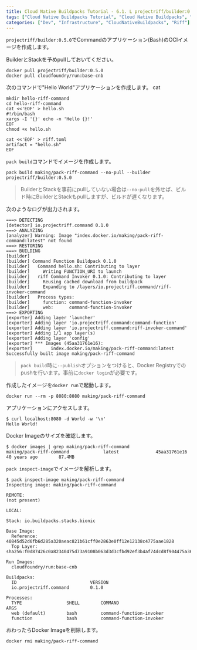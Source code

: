 ```yaml
---
title: Cloud Native Buildpacks Tutorial - 6.1. L projectriff/builder:0.5.0 BuilderでCommandアプリのOCIイメージを作成
tags: ["Cloud Native Buildpacks Tutorial", "Cloud Native Buildpacks", "Riff", "Series"]
categories: ["Dev", "Infrastructure", "CloudNativeBuildpacks", "Riff"]
---
```


`projectriff/builder:0.5.0`でCommandのアプリケーション(Bash)のOCIイメージを作成します。

BuilderとStackを予めpullしておいてください。

```
docker pull projectriff/builder:0.5.0
docker pull cloudfoundry/run:base-cnb
```

次のコマンドで"Hello World"アプリケーションを作成します。
cat
```
mkdir hello-riff-command
cd hello-riff-command
cat <<'EOF' > hello.sh
#!/bin/bash
xargs -I '{}' echo -n 'Hello {}!'
EOF
chmod +x hello.sh

cat <<'EOF' > riff.toml
artifact = "hello.sh"
EOF
```

`pack build`コマンドでイメージを作成します。

```
pack build making/pack-riff-command --no-pull --builder projectriff/builder:0.5.0
```

> BuilderとStackを事前にpullしていない場合は`--no-pull`を外せば、ビルド時にBuilderとStackもpullしますが、ビルドが遅くなります。

次のようなログが出力されます。

```
===> DETECTING
[detector] io.projectriff.command 0.1.0
===> ANALYZING
[analyzer] Warning: Image "index.docker.io/making/pack-riff-command:latest" not found
===> RESTORING
===> BUILDING
[builder] 
[builder] Command Function Buildpack 0.1.0
[builder]   Command hello.sh: Contributing to layer
[builder]     Writing FUNCTION_URI to launch
[builder]   riff Command Invoker 0.1.0: Contributing to layer
[builder]     Reusing cached download from buildpack
[builder]     Expanding to /layers/io.projectriff.command/riff-invoker-command
[builder]   Process types:
[builder]     function: command-function-invoker
[builder]     web:      command-function-invoker
===> EXPORTING
[exporter] Adding layer 'launcher'
[exporter] Adding layer 'io.projectriff.command:command-function'
[exporter] Adding layer 'io.projectriff.command:riff-invoker-command'
[exporter] Adding 1/1 app layer(s)
[exporter] Adding layer 'config'
[exporter] *** Images (45aa31761e16):
[exporter]       index.docker.io/making/pack-riff-command:latest
Successfully built image making/pack-riff-command
```

> `pack build`時に`--publish`オプションをつけると、Docker Registryでのpushを行います。事前に`docker login`が必要です。

作成したイメージを`docker run`で起動します。

```
docker run --rm -p 8080:8080 making/pack-riff-command
```

アプリケーションにアクセスします。

```
$ curl localhost:8080 -d World -w '\n'
Hello World!
```

Docker Imageのサイズを確認します。

```
$ docker images | grep making/pack-riff-command
making/pack-riff-command             latest              45aa31761e16        40 years ago        87.4MB
```

`pack inspect-image`でイメージを解析します。

```
$ pack inspect-image making/pack-riff-command
Inspecting image: making/pack-riff-command

REMOTE:
(not present)

LOCAL:

Stack: io.buildpacks.stacks.bionic

Base Image:
  Reference: 40845d52d6fb6d285a320aeac821b61cff0e2863e0ff12e12138c4775aae1828
  Top Layer: sha256:f0d87426c0a82340475d73a9108b063d3d3cfbd92ef3b4af74dcd8f904475a36

Run Images:
  cloudfoundry/run:base-cnb

Buildpacks:
  ID                            VERSION
  io.projectriff.command        0.1.0

Processes:
  TYPE                 SHELL        COMMAND                         ARGS
  web (default)        bash         command-function-invoker        
  function             bash         command-function-invoker     
```

おわったらDocker Imageを削除します。

```
docker rmi making/pack-riff-command
```